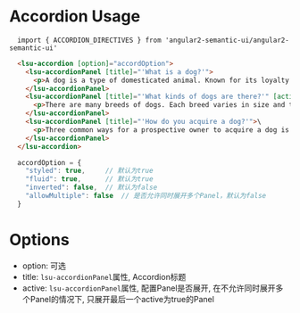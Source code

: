 # Accordion Usage

```typesctript
  import { ACCORDION_DIRECTIVES } from 'angular2-semantic-ui/angular2-semantic-ui'
```
```html
  <lsu-accordion [option]="accordOption">
    <lsu-accordionPanel [title]="'What is a dog?'">
      <p>A dog is a type of domesticated animal. Known for its loyalty and faithfulness, it can be found as a welcome guest in many households across the world.</p>
    </lsu-accordionPanel>
    <lsu-accordionPanel [title]="'What kinds of dogs are there?'" [active]="'true'">
      <p>There are many breeds of dogs. Each breed varies in size and temperament. Owners often select a breed of dog that they find to be compatible with their own lifestyle and desires from a companion.</p>
    </lsu-accordionPanel>
    <lsu-accordionPanel [title]="'How do you acquire a dog?'">\
      <p>Three common ways for a prospective owner to acquire a dog is from pet shops, private owners, or shelters.</p>
    </lsu-accordionPanel>
  </lsu-accordion>
```
```typescript
  accordOption = {
    "styled": true,     // 默认为true
    "fluid": true,      // 默认为true
    "inverted": false,  // 默认为false
    "allowMultiple": false  // 是否允许同时展开多个Panel，默认为false
  }
```

# Options
- option: 可选
- title: `lsu-accordionPanel`属性, Accordion标题
- active: `lsu-accordionPanel`属性, 配置Panel是否展开, 在不允许同时展开多个Panel的情况下, 只展开最后一个active为true的Panel
